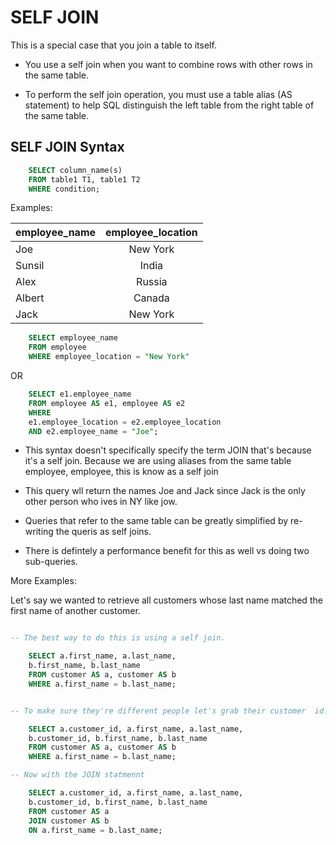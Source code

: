 # SELF JOIN

This is a special case that you join a table to itself.

- You use a self join when you want to combine rows with other rows in the same table.

- To perform the self join operation, you must use a table alias (AS statement) to help SQL distinguish the left table from the right table of the same table.

## SELF JOIN Syntax

```sql
    SELECT column_name(s)
    FROM table1 T1, table1 T2
    WHERE condition;    
```

Examples:

| employee_name  | employee_location|
| -------------  |:----------------:|
| Joe            | New York         |
| Sunsil        | India             |
| Alex          | Russia            |
|  Albert        | Canada           |
| Jack           | New York         |

```sql
    SELECT employee_name
    FROM employee
    WHERE employee_location = "New York"
```

OR

```sql
    SELECT e1.employee_name 
    FROM employee AS e1, employee AS e2
    WHERE
    e1.employee_location = e2.employee_location
    AND e2.employee_name = "Joe";
```

- This syntax doesn't specifically specify the term JOIN that's because it's a self join.  Because we are using aliases from the same table employee, employee, this is know as a self join 

- This query wll return the names Joe and Jack since Jack is the only other person who ives in NY like jow.

- Queries that refer to the same table can be greatly simplified by re-writing the queris as self joins.

- There is defintely a performance benefit for this as well vs doing two sub-queries. 

More Examples:

Let's say we wanted to retrieve all customers whose last name matched the first name of another customer. 

```sql

-- The best way to do this is using a self join.

    SELECT a.first_name, a.last_name, 
    b.first_name, b.last_name
    FROM customer AS a, customer AS b
    WHERE a.first_name = b.last_name;


-- To make sure they're different people let's grab their customer  id. 

    SELECT a.customer_id, a.first_name, a.last_name, 
    b.customer_id, b.first_name, b.last_name
    FROM customer AS a, customer AS b
    WHERE a.first_name = b.last_name;

-- Now with the JOIN statmennt

    SELECT a.customer_id, a.first_name, a.last_name, 
    b.customer_id, b.first_name, b.last_name
    FROM customer AS a
    JOIN customer AS b
    ON a.first_name = b.last_name;
```























